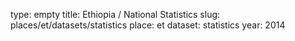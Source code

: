 type: empty
title: Ethiopia / National Statistics
slug: places/et/datasets/statistics
place: et
dataset: statistics
year: 2014
